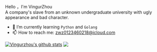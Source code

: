  Hello ，I'm VingurZhou               
 A company's slave from an unknown undergraduate university with ugly appearance and bad character. 
- 🌱 I’m currently learning `Python`  and `Golang`
- 📫 How to reach me: zwz0123460218@icloud.com
<!--
Here are some ideas to get you started:
- 🔭 I’m currently working on ...
- 🌱 I’m currently learning ...
- 👯 I’m looking to collaborate on ...
- 🤔 I’m looking for help with ...
- 💬 Ask me about ...
- 📫 How to reach me: ...
- 😄 Pronouns: ...
- ⚡ Fun fact: ...
-->

 <a href="https://github.com/anuraghazra/github-readme-stats"><img align="center" src="https://github-readme-stats.vercel.app/api?username=VingurZhou&show_icons=true&theme=radical&hide_border=true" alt="Vingurzhou's github stats" /></a>
<a href="https://github.com/anuraghazra/github-readme-stats"><img align="center" src="https://github-readme-stats.vercel.app/api/top-langs/?username=Vingurzhou&layout=compact&hide_border=true&text_color=9ffef6&bg_color=000000" /></a> 



